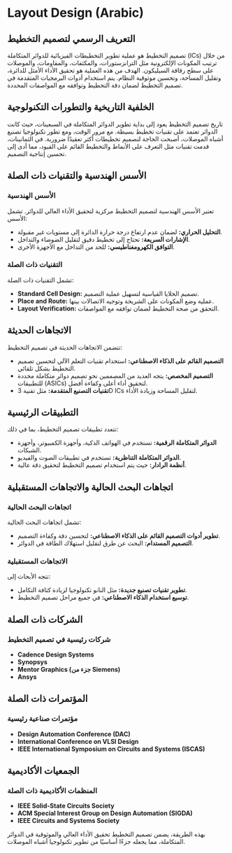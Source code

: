 # Layout Design (Arabic)

## التعريف الرسمي لتصميم التخطيط

تصميم التخطيط هو عملية تطوير التخطيطات الفيزيائية للدوائر المتكاملة (ICs) من خلال ترتيب المكونات الإلكترونية مثل الترانزستورات، والمكثفات، والمقاومات، والموصلات على سطح رقاقة السيليكون. الهدف من هذه العملية هو تحقيق الأداء الأمثل للدائرة، وتقليل المساحة، وتحسين موثوقية النظام. يتم استخدام أدوات البرمجيات المتقدمة في تصميم التخطيط لضمان دقة التخطيط وتوافقه مع المواصفات المحددة.

## الخلفية التاريخية والتطورات التكنولوجية

تاريخ تصميم التخطيط يعود إلى بداية تطوير الدوائر المتكاملة في السبعينات، حيث كانت الدوائر تعتمد على تقنيات تخطيط بسيطة. مع مرور الوقت، ومع تطور تكنولوجيا تصنيع أشباه الموصلات، أصبحت الحاجة لتصميم تخطيطات أكثر تعقيدًا ضرورية. في الثمانينات، قدمت تقنيات مثل التعرف على الأنماط والتخطيط القائم على القيود، مما أدى إلى تحسين إنتاجية التصميم.

## الأسس الهندسية والتقنيات ذات الصلة

### الأسس الهندسية

تعتبر الأسس الهندسية لتصميم التخطيط مركزية لتحقيق الأداء العالي للدوائر. تشمل الأسس:
- **التحليل الحراري:** لضمان عدم ارتفاع درجة حرارة الدائرة إلى مستويات غير مقبولة.
- **الإشارات السريعة:** تحتاج إلى تخطيط دقيق لتقليل الضوضاء والتداخل.
- **التوافق الكهرومغناطيسي:** للحد من التداخل مع الأجهزة الأخرى.

### التقنيات ذات الصلة

تشمل التقنيات ذات الصلة:
- **Standard Cell Design:** تصميم الخلايا القياسية لتسهيل عملية التصميم.
- **Place and Route:** عملية وضع المكونات على الشريحة وتوجيه الاتصالات بينها.
- **Layout Verification:** التحقق من صحة التخطيط لضمان توافقه مع المواصفات.

## الاتجاهات الحديثة

تتضمن الاتجاهات الحديثة في تصميم التخطيط:
- **التصميم القائم على الذكاء الاصطناعي:** استخدام تقنيات التعلم الآلي لتحسين تصميم التخطيط بشكل تلقائي.
- **التصميم المخصص:** يتجه العديد من المصممين نحو تصميم دوائر متكاملة محددة للتطبيقات (ASICs) لتحقيق أداء أعلى وكفاءة أفضل.
- **تقنيات التصنيع المتقدمة:** مثل تقنية 3D ICs لتقليل المساحة وزيادة الأداء.

## التطبيقات الرئيسية

تتعدد تطبيقات تصميم التخطيط، بما في ذلك:
- **الدوائر المتكاملة الرقمية:** تستخدم في الهواتف الذكية، وأجهزة الكمبيوتر، وأجهزة الشبكات.
- **الدوائر المتكاملة التناظرية:** تستخدم في تطبيقات الصوت والفيديو.
- **أنظمة الرادار:** حيث يتم استخدام تصميم التخطيط لتحقيق دقة عالية.

## اتجاهات البحث الحالية والاتجاهات المستقبلية

### اتجاهات البحث الحالية

تشمل اتجاهات البحث الحالية:
- **تطوير أدوات التصميم القائم على الذكاء الاصطناعي:** لتحسين دقة وكفاءة التصميم.
- **التصميم المستدام:** البحث عن طرق لتقليل استهلاك الطاقة في الدوائر.

### الاتجاهات المستقبلية

تتجه الأبحاث إلى:
- **تطوير تقنيات تصنيع جديدة:** مثل النانو تكنولوجيا لزيادة كثافة التكامل.
- **توسيع استخدام الذكاء الاصطناعي:** في جميع مراحل تصميم التخطيط.

## الشركات ذات الصلة

### شركات رئيسية في تصميم التخطيط
- **Cadence Design Systems**
- **Synopsys**
- **Mentor Graphics (جزء من Siemens)**
- **Ansys**

## المؤتمرات ذات الصلة

### مؤتمرات صناعية رئيسية
- **Design Automation Conference (DAC)**
- **International Conference on VLSI Design**
- **IEEE International Symposium on Circuits and Systems (ISCAS)**

## الجمعيات الأكاديمية

### المنظمات الأكاديمية ذات الصلة
- **IEEE Solid-State Circuits Society**
- **ACM Special Interest Group on Design Automation (SIGDA)**
- **IEEE Circuits and Systems Society**

بهذه الطريقة، يضمن تصميم التخطيط تحقيق الأداء العالي والموثوقية في الدوائر المتكاملة، مما يجعله جزءًا أساسيًا من تطوير تكنولوجيا أشباه الموصلات.